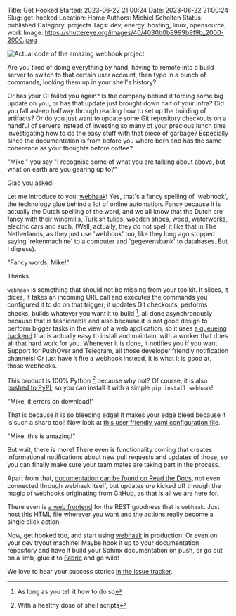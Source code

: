 Title: Get Hooked
Started: 2023-06-22 21:00:24
Date: 2023-06-22 21:00:24
Slug: get-hooked
Location: Home
Authors: Michiel Scholten
Status: published
Category: projects
Tags: dev, energy, hosting, linux, opensource, work
Image: https://shuttereye.org/images/40/4030b0b8999b9f9b_2000-2000.jpeg

![Actual code of the amazing webhook project](https://shuttereye.org/images/40/4030b0b8999b9f9b_2000-2000.jpeg)

Are you tired of doing everything by hand, having to remote into a build server to switch to that certain user account, then type in a bunch of commands, looking them up in your shell's history?

Or has your CI failed you again? Is the company behind it forcing some big update on you, or has that update just brought down half of your infra? Did you fall asleep halfway through reading how to set up the building of artifacts? Or do you just want to update some Git repository checkouts on a handful of servers instead of investing so many of your precious lunch time investigating how to do the easy stuff with that piece of garbage? Especially since the documentation is from before you where born and has the same coherence as your thoughts before coffee?

"Mike," you say "I recognise some of what you are talking about above, but what on earth are you gearing up to?"

Glad you asked!

Let me introduce to you: [webhaak](https://github.com/aquatix/webhaak/)! Yes, that's a fancy spelling of 'webhook', the technology glue behind a lot of online automation. Fancy because it is actually the Dutch spelling of the word, and we all know that the Dutch are fancy with their windmills, Turkish tulips, wooden shoes, weed, waterworks, electric cars and such. (Well, actually, they do not spell it like that in The Netherlands, as they just use 'webhook' too, like they long ago stopped saying 'rekenmachine' to a computer and 'gegevensbank' to databases. But I digress).

"Fancy words, Mike!"

Thanks.

`webhaak` is something that should not be missing from your toolkit. It slices, it dices, it takes an incoming URL call and executes the commands you configured it to do on that trigger; it updates Git checkouts, performs checks, builds whatever you want it to build [^1], all done asynchronously because that is fashionable and also because it is not good design to perform bigger tasks in the view of a web application, so it uses [a queueing backend](https://python-rq.org/) that is actually easy to install and maintain, with a worker that does all that hard work for you. Whenever it is done, it notifies you if you want. Support for PushOver and Telegram, all those developer friendly notification channels! Or just have it fire a webhook instead, it is what it is good at, those webhooks.

This product is 100% Python [^2] because why not? Of course, it is also [pushed to PyPI](https://pypi.org/project/webhaak/), so you can install it with a simple `pip install webhaak`!

"Mike, it errors on download!"

That is because it is so bleeding edge! It makes your edge bleed because it is such a sharp tool! Now look at [this user friendly yaml configuration file](https://github.com/aquatix/webhaak/blob/master/example_config/examples.yaml).

"Mike, this is amazing!"

But wait, there is more! There even is functionality coming that creates informational notifications about new pull requests and updates of those, so you can finally make sure your team mates are taking part in the process.

Apart from that, [documentation can be found on Read the Docs](https://webhaak.readthedocs.io/en/latest/), not even connected through webhaak itself, but updates *are* kicked off through the magic of webhooks originating from GitHub, as that is all we are here for.

There even is [a web frontend](https://github.com/aquatix/webhaak-ui) for the REST goodness that is `webhaak`. Just host this HTML file wherever you want and the actions really become a single click action.

Now, get hooked too, and start using [webhaak](https://github.com/aquatix/webhaak/) in production! Or even on your dev tryout machine! Maybe hook it up to your documentation repository and have it build your Sphinx documentation on push, or go out on a limb, glue it to [Fabric](https://www.fabfile.org/) and go wild!

We love to hear your success stories [in the issue tracker](https://github.com/aquatix/webhaak/issues).

[^1]: As long as you tell it how to do so
[^2]: With a healthy dose of shell scripts
